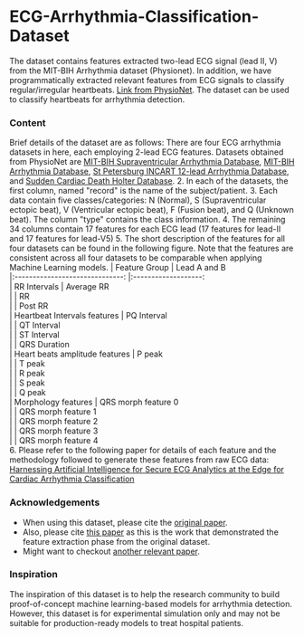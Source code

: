 # **ECG-Arrhythmia-Classification-Dataset**
The dataset contains features extracted two-lead ECG signal (lead II, V) from the MIT-BIH Arrhythmia dataset (Physionet). In addition, we have programmatically extracted relevant features from ECG signals to classify regular/irregular heartbeats.
[Link from PhysioNet](https://physionet.org/content/mitdb/1.0.0/). The dataset can be used to classify heartbeats for arrhythmia detection.  


### **Content**
Brief details of the dataset are as follows:
There are four ECG arrhythmia datasets in here, each employing 2-lead ECG features. Datasets obtained from PhysioNet are [MIT-BIH Supraventricular Arrhythmia Database](https://physionet.org/content/svdb/1.0.0/), [MIT-BIH Arrhythmia Database](https://physionet.org/content/mitdb/1.0.0/), [St Petersburg INCART 12-lead Arrhythmia Database](https://physionet.org/content/incartdb/1.0.0/), and [Sudden Cardiac Death Holter Database](https://physionet.org/content/sddb/1.0.0/).
2. In each of the datasets, the first column, named "record" is the name of the subject/patient.
3. Each data contain five classes/categories: N (Normal), S (Supraventricular ectopic beat), V (Ventricular ectopic beat), F (Fusion beat), and Q (Unknown beat). The column "type" contains the class information.
4. The remaining 34 columns contain 17 features for each ECG lead (17 features for lead-II and 17 features for lead-V5)
5. The short description of the features for all four datasets can be found in the following figure. Note that the features are consistent across all four datasets to be comparable when applying Machine Learning models.
|          Feature Group         	|     Lead A and B    	
|:------------------------------:	|:-------------------:	
|          RR Intervals          	|      Average RR     	
|                                	|          RR         	
|                                	|       Post RR       	
|  Heartbeat Intervals features  	|     PQ Interval     	
|                                	|     QT Interval     	
|                                	|     ST Interval     	
|                                	|     QRS Duration    	
| Heart beats amplitude features 	|        P peak       	
|                                	|        T peak       	
|                                	|        R peak       	
|                                	|        S peak       	
|                                	|        Q peak       	
|       Morphology features      	| QRS morph feature 0 	
|                                	| QRS morph feature 1 	
|                                	| QRS morph feature 2 	
|                                	| QRS morph feature 3 	
|                                	| QRS morph feature 4 	
6. Please refer to the following paper for details of each feature and the methodology followed to generate these features from raw ECG data:
[Harnessing Artificial Intelligence for Secure ECG Analytics at the Edge for Cardiac Arrhythmia Classification](https://www.taylorfrancis.com/chapters/edit/10.1201/9781003028635-11/harnessing-artificial-intelligence-secure-ecg-analytics-edge-cardiac-arrhythmia-classification-sadman-sakib-mostafa-fouda-zubair-md-fadlullah)


### **Acknowledgements**

- When using this dataset, please cite the [original paper](http://ecg.mit.edu/george/publications/mitdb-embs-2001.pdf).
- Also, please cite [this paper](https://www.taylorfrancis.com/chapters/edit/10.1201/9781003028635-11/harnessing-artificial-intelligence-secure-ecg-analytics-edge-cardiac-arrhythmia-classification-sadman-sakib-mostafa-fouda-zubair-md-fadlullah) as this is the work that demonstrated the feature extraction phase from the original dataset.
- Might want to checkout [another relevant paper](https://ieeexplore.ieee.org/abstract/document/9344639).


### **Inspiration**

The inspiration of this dataset is to help the research community to build proof-of-concept machine learning-based models for arrhythmia detection. However, this dataset is for experimental simulation only and may not be suitable for production-ready models to treat hospital patients.
